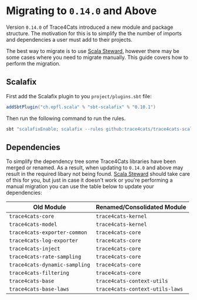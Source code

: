 # Migrating to `0.14.0` and Above

Version `0.14.0` of Trace4Cats introduced a new module and package structure. The motivation for this is to simplify the
the number of imports and dependencies a user must add to their projects.

The best way to migrate is to use [Scala Steward], however there may be some cases where you need to migrate manually.
This guide covers how to perform the migration.

## Scalafix

First add the Scalafix plugin to you `project/plugins.sbt` file:

```scala
addSbtPlugin("ch.epfl.scala" % "sbt-scalafix" % "0.10.1")
```

Then run the following command to run the rules.

```bash
sbt "scalafixEnable; scalafix --rules github:trace4cats/trace4cats-scalafix/v0_14?sha=v0.14.0"
```

## Dependencies

To simplify the dependency tree some Trace4Cats libraries have been merged or renamed. As a result, when updating to
`0.14.0` and above may result in the required libary not being found. [Scala Steward] should take care of this for you,
but just in case it doesn't work or you're performing a manual migration you can use the table below to update your
dependencies:

| Old Module                    | Renamed/Consolidated Module     |
|-------------------------------|---------------------------------|
| `trace4cats-core`             | `trace4cats-kernel`             |
| `trace4cats-model`            | `trace4cats-kernel`             |
| `trace4cats-exporter-common`  | `trace4cats-core`               |
| `trace4cats-log-exporter`     | `trace4cats-core`               |
| `trace4cats-inject`           | `trace4cats-core`               |
| `trace4cats-rate-sampling`    | `trace4cats-core`               |
| `trace4cats-dynamic-sampling` | `trace4cats-core`               |
| `trace4cats-filtering`        | `trace4cats-core`               |
| `trace4cats-base`             | `trace4cats-context-utils`      |
| `trace4cats-base-laws`        | `trace4cats-context-utils-laws` |

[Scala Steward]: https://github.com/scala-steward-org/scala-steward
